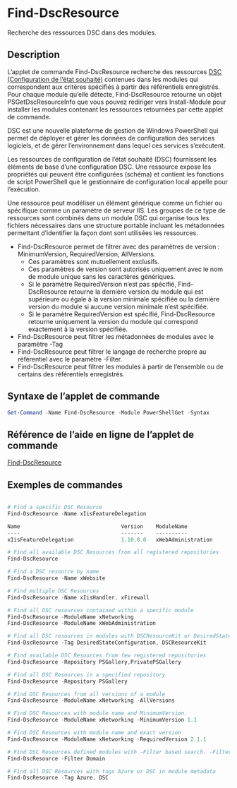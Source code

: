 # Find-DscResource

Recherche des ressources DSC dans des modules.

## Description

L’applet de commande Find-DscResource recherche des ressources [DSC (Configuration de l’état souhaité)](https://msdn.microsoft.com/en-us/PowerShell/dsc/overview) contenues dans les modules qui correspondent aux critères spécifiés à partir des référentiels enregistrés.
Pour chaque module qu’elle détecte, Find-DscResource retourne un objet PSGetDscResourceInfo que vous pouvez rediriger vers Install-Module pour installer les modules contenant les ressources retournées par cette applet de commande.

DSC est une nouvelle plateforme de gestion de Windows PowerShell qui permet de déployer et gérer les données de configuration des services logiciels, et de gérer l’environnement dans lequel ces services s’exécutent.

Les ressources de configuration de l’état souhaité (DSC) fournissent les éléments de base d’une configuration DSC. Une ressource expose les propriétés qui peuvent être configurées (schéma) et contient les fonctions de script PowerShell que le gestionnaire de configuration local appelle pour l’exécution.

Une ressource peut modéliser un élément générique comme un fichier ou spécifique comme un paramètre de serveur IIS. Les groupes de ce type de ressources sont combinés dans un module DSC qui organise tous les fichiers nécessaires dans une structure portable incluant les métadonnées permettant d’identifier la façon dont sont utilisées les ressources.

- Find-DscResource permet de filtrer avec des paramètres de version : MinimumVersion, RequiredVersion, AllVersions.
  - Ces paramètres sont mutuellement exclusifs.
  - Ces paramètres de version sont autorisés uniquement avec le nom de module unique sans les caractères génériques.
  - Si le paramètre RequiredVersion n’est pas spécifié, Find-DscResource retourne la dernière version du module qui est supérieure ou égale à la version minimale spécifiée ou la dernière version du module si aucune version minimale n’est spécifiée.
  - Si le paramètre RequiredVersion est spécifié, Find-DscResource retourne uniquement la version du module qui correspond exactement à la version spécifiée.
- Find-DscResource peut filtrer les métadonnées de modules avec le paramètre -Tag
- Find-DscResource peut filtrer le langage de recherche propre au référentiel avec le paramètre -Filter.
- Find-DscResource peut filtrer les modules à partir de l’ensemble ou de certains des référentiels enregistrés.

## Syntaxe de l’applet de commande
```powershell
Get-Command -Name Find-DscResource -Module PowerShellGet -Syntax
```

## Référence de l’aide en ligne de l’applet de commande

[Find-DscResource](http://go.microsoft.com/fwlink/?LinkId=517196)

## Exemples de commandes
```powershell

# Find a specific DSC Resource
Find-DscResource -Name xIisFeatureDelegation

Name                                Version    ModuleName                          Repository
----                                -------    ----------                          ----------
xIisFeatureDelegation               1.10.0.0   xWebAdministration                  PSGallery

# Find all available DSC Resources from all registered repositories
Find-DscResource

# Find a DSC resource by name
Find-DscResource -Name xWebsite

# Find multiple DSC Resources
Find-DscResource -Name xIisHandler, xFirewall

# Find all DSC resources contained within a specific module
Find-DscResource -ModuleName xNetworking
Find-DscResource -ModuleName xWebAdministration

# Find all DSC resources in modules with DSCResourceKit or DesiredStateConfiguration
Find-DscResource -Tag DesiredStateConfiguration, DSCResourceKit

# Find available DSC Resources from few registered repositories
Find-DscResource -Repository PSGallery,PrivatePSGallery

# Find all DSC Resources in a specified repository
Find-DscResource -Repository PSGallery

# Find DSC Resources from all versions of a module
Find-DscResource -ModuleName xNetworking -AllVersions

# Find DSC Resources with module name and MinimumVersion.
Find-DscResource -ModuleName xNetworking -MinimumVersion 1.1

# Find DSC Resources with module name and exact version
Find-DscResource -ModuleName xNetworking -RequiredVersion 2.1.1

# Find DSC Resources defined modules with -Filter based search. -Filter searches in description and module names
Find-DscResource -Filter Domain

# Find all DSC Resources with tags Azure or DSC in module metadata
Find-DscResource -Tag Azure, DSC

```


<!--HONumber=Aug16_HO3-->


